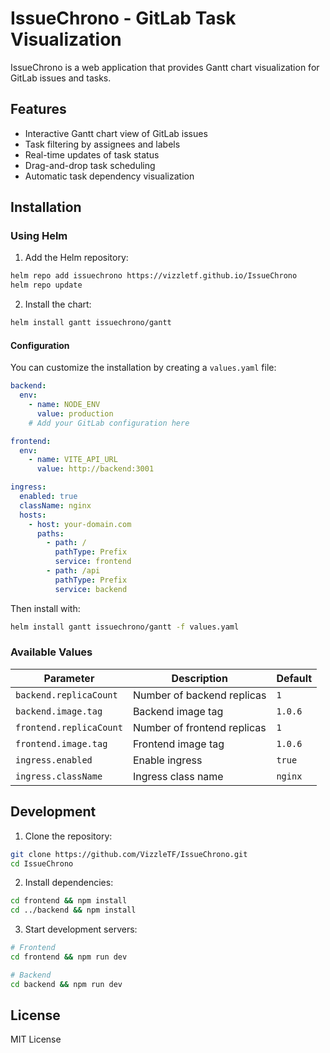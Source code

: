 # IssueChrono - GitLab Task Visualization

IssueChrono is a web application that provides Gantt chart visualization for GitLab issues and tasks.

## Features

- Interactive Gantt chart view of GitLab issues
- Task filtering by assignees and labels
- Real-time updates of task status
- Drag-and-drop task scheduling
- Automatic task dependency visualization

## Installation

### Using Helm

1. Add the Helm repository:
```bash
helm repo add issuechrono https://vizzletf.github.io/IssueChrono
helm repo update
```

2. Install the chart:
```bash
helm install gantt issuechrono/gantt
```

#### Configuration

You can customize the installation by creating a `values.yaml` file:

```yaml
backend:
  env:
    - name: NODE_ENV
      value: production
    # Add your GitLab configuration here

frontend:
  env:
    - name: VITE_API_URL
      value: http://backend:3001

ingress:
  enabled: true
  className: nginx
  hosts:
    - host: your-domain.com
      paths:
        - path: /
          pathType: Prefix
          service: frontend
        - path: /api
          pathType: Prefix
          service: backend
```

Then install with:
```bash
helm install gantt issuechrono/gantt -f values.yaml
```

### Available Values

| Parameter | Description | Default |
|-----------|-------------|---------|
| `backend.replicaCount` | Number of backend replicas | `1` |
| `backend.image.tag` | Backend image tag | `1.0.6` |
| `frontend.replicaCount` | Number of frontend replicas | `1` |
| `frontend.image.tag` | Frontend image tag | `1.0.6` |
| `ingress.enabled` | Enable ingress | `true` |
| `ingress.className` | Ingress class name | `nginx` |

## Development

1. Clone the repository:
```bash
git clone https://github.com/VizzleTF/IssueChrono.git
cd IssueChrono
```

2. Install dependencies:
```bash
cd frontend && npm install
cd ../backend && npm install
```

3. Start development servers:
```bash
# Frontend
cd frontend && npm run dev

# Backend
cd backend && npm run dev
```

## License

MIT License